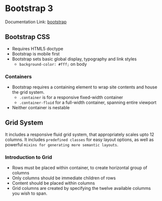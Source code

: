 # Bootstrap 3

Documentation Link: [bootstrap](https://getbootstrap.com/docs/3.3/)

## Bootstrap CSS

- Requires HTML5 doctype
- Bootstrap is mobile first
- Bootstrap sets basic global display, typography and link styles
  - `background-color: #fff;` on body

### Containers

- Bootstrap requires a containing element to wrap site contents and house the grid system.
  - `.container` is for a responsive fixed-width container
  - `.container-fluid` for a full-width container, spanning entire viewport
- Neither container is nestable

## Grid System

It includes a responsive fluid grid system, that appropriately scales upto 12 columns.
It includes `predefined classes` for easy layout options, as well as powerful `mixins for generating more semantic layouts`.

### Introduction to Grid

- Rows must be placed within container, to create horizontal group of columns
- Only columns should be immediate children of rows
- Content should be placed within columns
- Grid columns are created by specifying the twelve available columms you wish to span.